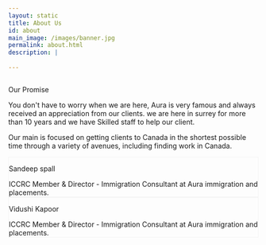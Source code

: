 ```yaml
---
layout: static
title: About Us
id: about
main_image: /images/banner.jpg
permalink: about.html
description: |
 
---
```

<div class="ui vertical stripe about_sec" >
        <div class="ui container">
            <div class="ui grid center-aligned stackable ">
                    <div class="ten wide tablet ten wide computer column sixteen wide mobile">
                        <div class="ui segment p_50 theme_bg_green white">
                                <p class="section_heading mb_20 theme_green white">Our Promise</p>
                                <p class="p_16 mb_20 white">
                                        You don't have to worry when we are here, Aura is very famous and always received an appreciation from our clients. we are here in surrey for more than 10 years and we have Skilled staff to help our client.
                                </p>
                                <p class="p_16 mb_30 white">
                                      Our main is focused on getting clients to Canada in the shortest possible time through a variety of avenues, including finding work in Canada.
                                </p>
                        </div>
                    </div>
            </div>
        </div>
    </div>
<div class="ui vertical stripe pad_100 client_say"  >
        <div class="ui container">
                <div class="ui grid three column row stackable centered aligned">
                    <div class="column">
                        <div class="ui link">
                            <div class=" m-0-auto">
                                <div class="text_center mt_20 wrap-div gray_bg pad-20" style="border: 1px solid #f3f3f3;">
                                    <div class="p_26 mb_20 upppercase"><p class="theme_green" href="#">Sandeep spall</p></div>
                                    <div class="p_16 mb_20">
                                           ICCRC Member & Director - Immigration Consultant at Aura immigration and placements.
                                    </div>
                                </div>
                            </div>
                        </div>
                    </div>
                    <div class="column">
                        <div class="ui link">
                            <div class=" m-0-auto">
                                <div class="text_center mt_20 wrap-div gray_bg pad-20" style="border: 1px solid #f3f3f3;">
                                    <div class="p_26 mb_20 upppercase"><p class="theme_green" href="#">Vidushi Kapoor</p></div>
                                    <div class="p_16 mb_20">
                                           ICCRC Member & Director - Immigration Consultant at Aura immigration and placements.
                                    </div>
                                </div>
                            </div>
                        </div>
                    </div>
                </div>
        </div>
</div>
